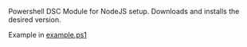 Powershell DSC Module for NodeJS setup.
Downloads and installs the desired version.

Example in [example.ps1](example.ps1)
